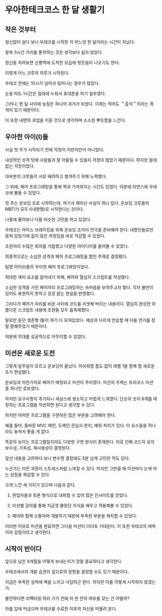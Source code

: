 # 우아한테크코스 한 달 생활기

## 작은 것부터
정신없이 살다 보니 우테코를 시작한 지 어느덧 한 달이라는 시간이 지났다.

왕복 3시간 거리를 통학하는 것은 생각보다 쉽지 않았다.

정신을 차려보면 선릉역에 도착한 모습에 헛웃음이 나오기도 한다.

이렇게 어느 크루의 하루가 시작된다.

우테코 전에는 10시가 넘어서 일어나는 경우가 많았다.

눈을 떠도 1시간은 침대에 누워서 휴대폰을 하기 일쑤였다.

그러나, 한 달 사이에 늦잠은 하나의 과거가 되었다. 이제는 적어도 ＂출석＂이라는 목적이 있기 때문이다.

이 또한 내면의 과업을 이룬 것으로 생각하며 소소한 뿌듯함을 느낀다.


## 우아한 아이(I)들
사실 첫 주가 시작되기 전에 걱정이 이만저만이 아니었다.

내성적인 성격 탓에 사람들과 잘 어울릴 수 있을지 걱정이 많았기 때문이다. 하지만 쓸데없는 걱정이었다.

대부분의 크루들이 서로 배려하고 챙겨주기 위해 노력했다.

그 외에, 페어 프로그래밍을 통해 짝과 가까워지는 시간도 있었다. 덕분에 자연스레 우테코에 물들 수 있었다.

첫 주는 온보딩 조로 시작하는데, 여기서 재미난 사실이 하나 있다. 온보딩 크루들의 MBTI가 모두 I(내향형)로 시작한다는 것이다.

나중에 물어보니 다들 비슷한 고민을 하고 있었다.

우테코는 아이스 브레이킹을 위해 온보딩 조끼리 연극을 준비해야 한다. 내향인들로만 뭉쳐 있었기에 쉽지 않은 여정임을 바로 직감할 수 있었다.

조원끼리 수많은 회의를 거듭했고 다양한 아이디어를 들어볼 수 있었다.

최종적으로는 소심한 성격과 페어 프로그래밍을 합친 주제로 결정됐다.

팀명 아이(I)들의 우아한 페어 프로그래밍이었다.

최대한 재미 요소를 끌어내기 위해, 페어와 열심히 스크립트를 작성했다.

소심한 성격을 가진 페어끼리 프로그래밍하는 속마음을 보여주고자 했다. 각자 불만이 있어도 표현하지 못하고 끙끙 앓는 현실을 반영했다.

그러다가 페어가 자리를 비운 사이에 코드를 리셋해 버리는 내용이다. 열심히 완성한 아름다운 스크립트 내용에 조원들 모두 흡족해했다.

말로만 듣던 생존형 I들이 여기 다 모여있었다. 예상과 다르게 연습할 때 다들 연기를 정말 잘해주었기 때문이다.

덕분에 무대를 성공적으로 마무리할 수 있었다.


## 미션은 새로운 도전
그렇게 일주일이 흐르고 온보딩이 끝났다. 아쉬워할 틈도 없이 레벨 1을 함께 할 새로운 조가 편성됐다.

온보딩과 마찬가지로 페어가 매칭되고 미션이 주어졌다. 미션의 주제는 프리코스 미션 중 하나인 로또였다.

하지만 요구사항이 추가되니 새삼스레 생소하고 어렵게 느껴졌다. 단순히 숫자 6개를 매칭하는 프로그램을 작성하면 된다고 생각할 수 있다.

하지만 어떠한 프로그램을 구현하든 많은 부분을 고려해야 한다.

예를 들어, 올바른 MVC 패턴, 도메인 관심사 분리, 예외 처리가 있다. 이 요소들을 하나라도 놓쳐서 좋을 게 없다.

똑같아 보이는 프로그램일지라도 다양한 구현 방식이 존재한다. 이로 인해 코드의 유지 보수성, 가독성, 재사용성이 결정된다.

앞선 내용을 고려하다 보니 변수명 결정에도 5분 넘게 고민한 적도 있다.

누군가는 이런 과정이 스트레스처럼 느껴질 수 있다. 하지만 그만큼 매 미션마다 눈에 띄는 성장을 체감할 수 있다.

크게 느낀 세 가지가 있으며 다음과 같다.

1. 현업자들과 토론 형식으로 대화할 수 있어 많은 인사이트를 얻었다.

2. 미션별 강의를 통해 지금껏 몰랐던 지식을 배우고 적용해볼 수 있었다.

3. 페어와 함께 소통하며 개발하기 때문에 부족한 부분을 캐치할 수 있었다.

이러한 이유로 미션을 완료하면 그다음 미션이 더더욱 기대된다. 이 또한 우테코의 매력이자 강점이라고 생각한다.


## 시작이 반이다
앞으로 남은 9개월을 어떻게 보내는지가 정말 중요하다고 생각한다.

우테코에서의 개발 습관이 앞으로의 방향을 결정할 수도 있기 때문이다.

지금은 부족한 실력에 벽을 느끼고 낙담하곤 한다. 하지만 다들 이렇게 시작하지 않겠는가.

불안하다면 리팩터링 하러 가기 전에 차 한 잔의 여유를 갖는 건 어떨까?

차를 입에 머금으며 우테코를 수료한 이후의 자신을 떠올려 본다.
